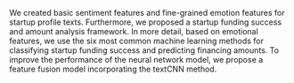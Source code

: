 We created basic sentiment features and fine-grained emotion features for startup profile texts. 
Furthermore, we proposed a startup funding success and amount analysis framework. 
In more detail,  based on emotional features, we use the six most common machine learning methods for classifying startup funding success and predicting financing amounts. 
To improve the performance of the neural network model, we propose a feature fusion model incorporating the textCNN method. 
